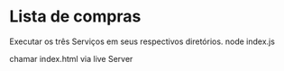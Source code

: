 # Lista de compras

Executar os três Serviços em seus respectivos diretórios.
node index.js

chamar index.html via live Server